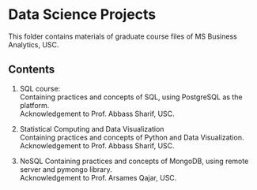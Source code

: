 # Data Science Projects 

This folder contains materials of graduate course files of MS Business Analytics, USC.

## Contents

1. SQL course:     
Containing practices and concepts of SQL, using PostgreSQL as the platform.    
Acknowledgement to Prof. Abbass Sharif, USC.

2. Statistical Computing and Data Visualization   
Containing practices and concepts of Python and Data Visualization.     
Acknowledgement to Prof. Abbass Sharif, USC.

3. NoSQL
Containing practices and concepts of MongoDB, using remote server and pymongo library.     
Acknowledgement to Prof. Arsames Qajar, USC.

